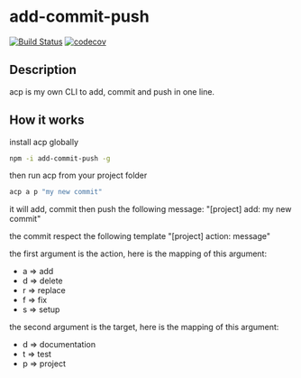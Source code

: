 # add-commit-push

[![Build Status](https://travis-ci.org/dylandoamaral/add-commit-push.svg?branch=master)](https://travis-ci.org/dylandoamaral/add-commit-push)
[![codecov](https://codecov.io/gh/dylandoamaral/add-commit-push/branch/master/graph/badge.svg)](https://codecov.io/gh/dylandoamaral/add-commit-push)

## Description

acp is my own CLI to add, commit and push in one line.

## How it works

install acp globally

```bash
npm -i add-commit-push -g
```

then run acp from your project folder

```bash
acp a p "my new commit"
```

it will add, commit then push the following message: "[project] add: my new commit"

the commit respect the following template "[project] action: message"

the first argument is the action, here is the mapping of this argument:
- a => add
- d => delete
- r => replace
- f => fix
- s => setup

the second argument is the target, here is the mapping of this argument:
- d => documentation
- t => test
- p => project

